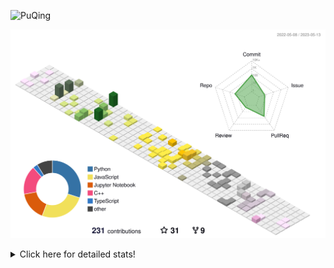 ![PuQing](https://user-images.githubusercontent.com/27223114/171565019-9a56fae6-b08b-421f-99db-7e830da42371.png)

![](./profile-3d-contrib/profile-season-animate.svg)

<details>
<summary>Click here for detailed stats!</summary>

<!--START_SECTION:waka-->
![Lines of code](https://img.shields.io/badge/From%20Hello%20World%20I%27ve%20Written-676.0%20thousand%20lines%20of%20code-blue)

**🐱 My GitHub Data** 

> 📦 245.3 kB Used in GitHub's Storage 
 > 
> 🏆 70 Contributions in the Year 2023
 > 
> 🚫 Not Opted to Hire
 > 
> 📜 25 Public Repositories 
 > 
> 🔑 27 Private Repositories 
 > 
**I'm an Early 🐤** 

```text
🌞 Morning                186 commits         ████░░░░░░░░░░░░░░░░░░░░░   17.50 % 
🌆 Daytime                497 commits         ████████████░░░░░░░░░░░░░   46.75 % 
🌃 Evening                156 commits         ████░░░░░░░░░░░░░░░░░░░░░   14.68 % 
🌙 Night                  224 commits         █████░░░░░░░░░░░░░░░░░░░░   21.07 % 
```


📊 **This Week I Spent My Time On** 

```text
💬 Programming Languages: 
Jupyter Notebook         1 hr 59 mins        ██████████████░░░░░░░░░░░   54.73 % 
C                        59 mins             ███████░░░░░░░░░░░░░░░░░░   27.31 % 
Python                   38 mins             ████░░░░░░░░░░░░░░░░░░░░░   17.90 % 
CSV/TSV                  0 secs              ░░░░░░░░░░░░░░░░░░░░░░░░░   00.05 % 
SSH Config               0 secs              ░░░░░░░░░░░░░░░░░░░░░░░░░   00.01 % 

🔥 Editors: 
DataSpell                2 hrs 38 mins       ██████████████████░░░░░░░   72.68 % 
VS Code                  59 mins             ███████░░░░░░░░░░░░░░░░░░   27.32 % 

💻 Operating System: 
Windows                  3 hrs 37 mins       █████████████████████████   100.00 % 
```


<!--END_SECTION:waka-->
</details>
